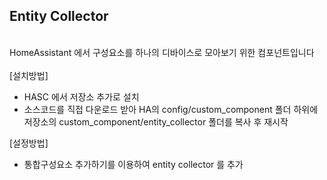 ## Entity Collector  
<br>
HomeAssistant 에서 구성요소를 하나의 디바이스로 모아보기 위한 컴포넌트입니다
<br>
<br>
[설치방법]  

* HASC 에서 저장소 추가로 설치
* 소스코드를 직접 다운로드 받아 HA의 config/custom_component 폴더 하위에 저장소의 custom_component/entity_collector 폴더를 복사 후 재시작

[설정방법]

* 통합구성요소 추가하기를 이용하여 entity collector 를 추가
  
<br/>
<br/>

